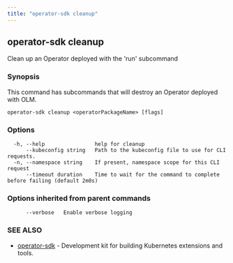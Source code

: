 ```yaml
---
title: "operator-sdk cleanup"
---
```

## operator-sdk cleanup

Clean up an Operator deployed with the 'run' subcommand

### Synopsis

This command has subcommands that will destroy an Operator deployed with OLM.

```
operator-sdk cleanup <operatorPackageName> [flags]
```

### Options

```
  -h, --help                help for cleanup
      --kubeconfig string   Path to the kubeconfig file to use for CLI requests.
  -n, --namespace string    If present, namespace scope for this CLI request
      --timeout duration    Time to wait for the command to complete before failing (default 2m0s)
```

### Options inherited from parent commands

```
      --verbose   Enable verbose logging
```

### SEE ALSO

* [operator-sdk](../operator-sdk)	 - Development kit for building Kubernetes extensions and tools.


